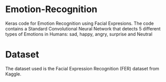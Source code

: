 # Emotion-Recognition
Keras code for Emotion Recognition using Facial Expresions. 
The code contains a Standard Convolutional Neural Network that detects 5 different types of Emotions in Humans: sad, happy, angry, surprise and Neutral 


# Dataset
 The dataset used is the Facial Expression Recognition (FER) dataset from Kaggle.

